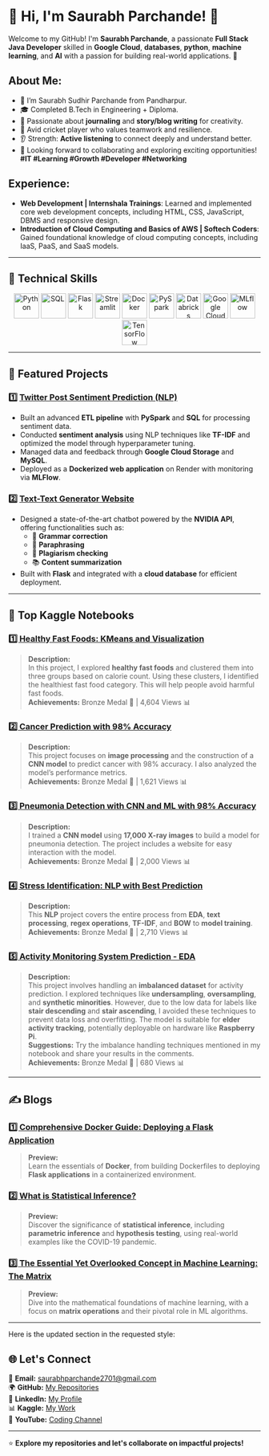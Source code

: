 # 🌟 Hi, I'm Saurabh Parchande! 👋

Welcome to my GitHub! I'm **Saurabh Parchande**, a passionate **Full Stack Java Developer** skilled in **Google Cloud**, 
 **databases**, **python**, **machine learning**, and **AI** with a passion for building real-world applications. 🚀

## About Me:
- 📍 I’m Saurabh Sudhir Parchande from Pandharpur.
- 🎓 Completed B.Tech in Engineering + Diploma.
- 📝 Passionate about **journaling** and **story/blog writing** for creativity.
- 🏏 Avid cricket player who values teamwork and resilience.
- 👂 Strength: **Active listening** to connect deeply and understand better.
- 📌 Looking forward to collaborating and exploring exciting opportunities! <br>
  **#IT #Learning #Growth #Developer #Networking**

## Experience:
- **Web Development | Internshala Trainings**: Learned and implemented core web development concepts, including HTML, CSS, JavaScript, DBMS and responsive design.
- **Introduction of Cloud Computing and Basics of AWS | Softech Coders**: Gained foundational knowledge of cloud computing concepts, including IaaS, PaaS, and SaaS models.

---

## 🔧 **Technical Skills**  
<div align="center">  
  <img src="https://cdn.jsdelivr.net/gh/devicons/devicon/icons/python/python-original.svg" alt="Python" height="50">  
  <img src="https://cdn.jsdelivr.net/gh/devicons/devicon/icons/mysql/mysql-original-wordmark.svg" alt="SQL" height="50">  
  <img src="https://cdn.jsdelivr.net/gh/devicons/devicon/icons/flask/flask-original.svg" alt="Flask" height="50">  
  <img src="https://streamlit.io/images/brand/streamlit-mark-color.svg" alt="Streamlit" height="50">  
  <img src="https://cdn.jsdelivr.net/gh/devicons/devicon/icons/docker/docker-original-wordmark.svg" alt="Docker" height="50">  
  <img src="https://spark.apache.org/images/spark-logo-trademark.png" alt="PySpark" height="50">  
  <img src="https://drive.google.com/uc?export=view&id=13BDBQaq2HpxYK5tVbv5vhT86CLDcM5sx" alt="Databricks" height="50">  
  <img src="https://github.com/user-attachments/assets/0735e042-2178-478b-bf02-493a6f4f255c" alt="Google Cloud Platform" height="50">  
  <img src="https://github.com/user-attachments/assets/63d5e52f-9385-4ec5-a300-43bc0f61d070" alt="MLflow" height="50">  
  <img src="https://github.com/user-attachments/assets/352d92fb-4b0d-454a-aacb-465dff41a391" alt="TensorFlow" height="50">  
</div>  

---

## 🚀 **Featured Projects**  
### **1️⃣ [Twitter Post Sentiment Prediction (NLP)](https://github.com/vijaytakbhate2002/sentiment-prediction-flask-application.git)**  
- Built an advanced **ETL pipeline** with **PySpark** and **SQL** for processing sentiment data.  
- Conducted **sentiment analysis** using NLP techniques like **TF-IDF** and optimized the model through hyperparameter tuning.  
- Managed data and feedback through **Google Cloud Storage** and **MySQL**.  
- Deployed as a **Dockerized web application** on Render with monitoring via **MLFlow**.  

### **2️⃣ [Text-Text Generator Website](https://text-text-generator.onrender.com/)**  
- Designed a state-of-the-art chatbot powered by the **NVIDIA API**, offering functionalities such as:  
  - 📝 **Grammar correction**  
  - 🔄 **Paraphrasing**  
  - 📜 **Plagiarism checking**  
  - 📚 **Content summarization**  
- Built with **Flask** and integrated with a **cloud database** for efficient deployment.  


---
## 📝  **Top Kaggle Notebooks**

### [1️⃣ Healthy Fast Foods: KMeans and Visualization](https://www.kaggle.com/code/vijay20213/healthy-fast-foods-kmeans-and-visualization)  
> **Description:**  
> In this project, I explored **healthy fast foods** and clustered them into three groups based on calorie count. Using these clusters, I identified the healthiest fast food category. This will help people avoid harmful fast foods.  
> **Achievements:** Bronze Medal 🏅 | 4,604 Views 📊  

### [2️⃣ Cancer Prediction with 98% Accuracy](https://www.kaggle.com/code/vijay20213/cancer-prediction-with-98-accuracy)  
> **Description:**  
> This project focuses on **image processing** and the construction of a **CNN model** to predict cancer with 98% accuracy. I also analyzed the model’s performance metrics.  
> **Achievements:** Bronze Medal 🏅 | 1,621 Views 📊  

### [3️⃣ Pneumonia Detection with CNN and ML with 98% Accuracy](https://www.kaggle.com/code/vijay20213/pneumonia-detection-with-cnn-and-ml-with-98-acc)  
> **Description:**  
> I trained a **CNN model** using **17,000 X-ray images** to build a model for pneumonia detection. The project includes a website for easy interaction with the model.  
> **Achievements:** Bronze Medal 🏅 | 2,000 Views 📊  

### [4️⃣ Stress Identification: NLP with Best Prediction](https://www.kaggle.com/code/vijay20213/stress-identification-nlp-with-best-prediction)  
> **Description:**  
> This **NLP** project covers the entire process from **EDA**, **text processing**, **regex operations**, **TF-IDF**, and **BOW** to **model training**.  
> **Achievements:** Bronze Medal 🏅 | 2,710 Views 📊  

### [5️⃣ Activity Monitoring System Prediction - EDA](https://www.kaggle.com/code/vijay20213/activity-monitoring-system-prediction-eda)  
> **Description:**  
> This project involves handling an **imbalanced dataset** for activity prediction. I explored techniques like **undersampling**, **oversampling**, and **synthetic minorities**. However, due to the low data for labels like **stair descending** and **stair ascending**, I avoided these techniques to prevent data loss and overfitting. The model is suitable for **elder activity tracking**, potentially deployable on hardware like **Raspberry Pi**.  
> **Suggestions:** Try the imbalance handling techniques mentioned in my notebook and share your results in the comments.  
> **Achievements:** Bronze Medal 🏅 | 680 Views 📊  


---

## ✍️ **Blogs**  
### [1️⃣ Comprehensive Docker Guide: Deploying a Flask Application](https://www.linkedin.com/pulse/comprehensive-docker-guide-deploying-flask-vijay-takbhate-ojxvc/?trackingId=EzxHCiCaQbur%2FNED9CL76A%3D%3D)  
> **Preview:**  
> Learn the essentials of **Docker**, from building Dockerfiles to deploying **Flask applications** in a containerized environment.  

### [2️⃣ What is Statistical Inference?](https://www.linkedin.com/pulse/what-statistical-inference-vijay-takbhate-liyhe/?trackingId=EzxHCiCaQbur%2FNED9CL76A%3D%3D)  
> **Preview:**  
> Discover the significance of **statistical inference**, including **parametric inference** and **hypothesis testing**, using real-world examples like the COVID-19 pandemic.  

### [3️⃣ The Essential Yet Overlooked Concept in Machine Learning: The Matrix](https://www.linkedin.com/pulse/essential-yet-overlooked-concept-machine-learning-matrix-takbhate-wrzqc/?trackingId=EzxHCiCaQbur%2FNED9CL76A%3D%3D)  
> **Preview:**  
> Dive into the mathematical foundations of machine learning, with a focus on **matrix operations** and their pivotal role in ML algorithms.  

----
Here is the updated section in the requested style:

## 🌐 **Let's Connect**  
📧 **Email:** [saurabhparchande2701@gmail.com](mailto:saurabhparchande2701@gmail.com)  
🌍 **GitHub:** [My Repositories](https://github.com/saurabh4245)  
💼 **LinkedIn:** [My Profile](https://www.linkedin.com/in/saurabh-parchande-850422236/)  
📊 **Kaggle:** [My Work](https://www.kaggle.com/vijay20213)  
🎥 **YouTube:** [Coding Channel](www.youtube.com/@थोडावेळकोडिंगसाठी)  

---

⭐️ **Explore my repositories and let's collaborate on impactful projects!**
